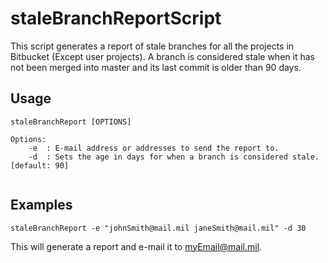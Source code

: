 # staleBranchReportScript

This script generates a report of stale branches for all the projects in Bitbucket (Except user projects).
A branch is considered stale when it has not been merged into master and its last commit is older
than 90 days.

## Usage

```
staleBranchReport [OPTIONS]

Options:
	-e	: E-mail address or addresses to send the report to.
	-d	: Sets the age in days for when a branch is considered stale. [default: 90]
	
```

## Examples

```
staleBranchReport -e "johnSmith@mail.mil janeSmith@mail.mil" -d 30
```

This will generate a report and e-mail it to myEmail@mail.mil.
